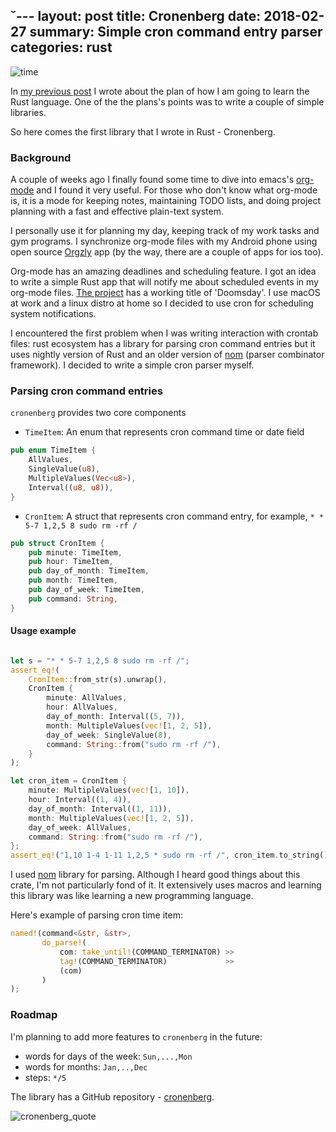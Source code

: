 ˘---
layout:     post
title:      Cronenberg
date:       2018-02-27
summary:    Simple cron command entry parser
categories: rust
---

![time](https://i.imgur.com/snhaQpU.jpg)

In [my previous post](http://www.badykov.com/rust/2018/01/28/in-rust-i-trust/) I wrote about the plan of how I am going to learn the Rust language. One of the the plans's points was to write a couple of simple libraries.

So here comes the first library that I wrote in Rust - Cronenberg.

### Background

A couple of weeks ago I finally found some time to dive into emacs's [org-mode](https://orgmode.org/) and I found it very useful. For those who don't know what org-mode is, it is a mode for keeping notes, maintaining TODO lists, and doing project planning with a fast and effective plain-text system.

I personally use it for planning my day, keeping track of my work tasks and gym programs. I synchronize org-mode files with my Android phone using open source [Orgzly](http://www.orgzly.com/) app (by the way, there are a couple of apps for ios too).

Org-mode has an amazing deadlines and scheduling feature. I got an idea to write a simple Rust app that will notify me about scheduled events in my org-mode files. [The project](https://github.com/ayrat555/doomsday) has a working title of 'Doomsday'. I use macOS at work and a linux distro at home so I decided to use cron for scheduling system notifications.

I encountered the first problem when I was writing interaction with crontab files: rust ecosystem has a library for parsing cron command entries but it uses nightly version of Rust and an older version of [nom](https://github.com/Geal/nom) (parser combinator framework). I decided to write a simple cron parser myself.

### Parsing cron command entries

`cronenberg` provides two core components

* `TimeItem`: An enum that represents cron command time or date field

```rust
pub enum TimeItem {
    AllValues,
    SingleValue(u8),
    MultipleValues(Vec<u8>),
    Interval((u8, u8)),
}
```

* `CronItem`: A struct that represents cron command entry, for example, `* * 5-7 1,2,5 8 sudo rm -rf /`

```rust
pub struct CronItem {
    pub minute: TimeItem,
    pub hour: TimeItem,
    pub day_of_month: TimeItem,
    pub month: TimeItem,
    pub day_of_week: TimeItem,
    pub command: String,
}
```

#### Usage example

```rust

let s = "* * 5-7 1,2,5 8 sudo rm -rf /";
assert_eq!(
    CronItem::from_str(s).unwrap(),
    CronItem {
        minute: AllValues,
        hour: AllValues,
        day_of_month: Interval((5, 7)),
        month: MultipleValues(vec![1, 2, 5]),
        day_of_week: SingleValue(8),
        command: String::from("sudo rm -rf /"),
    }
);

let cron_item = CronItem {
    minute: MultipleValues(vec![1, 10]),
    hour: Interval((1, 4)),
    day_of_month: Interval((1, 11)),
    month: MultipleValues(vec![1, 2, 5]),
    day_of_week: AllValues,
    command: String::from("sudo rm -rf /"),
};
assert_eq!("1,10 1-4 1-11 1,2,5 * sudo rm -rf /", cron_item.to_string());
```


I used [nom](https://github.com/Geal/nom) library for parsing. Although I heard good things about this crate, I'm not particularly fond of it. It extensively uses macros and learning this library was like learning a new programming language.

Here's example of parsing cron time item:
```rust
named!(command<&str, &str>,
       do_parse!(
           com: take_until!(COMMAND_TERMINATOR) >>
           tag!(COMMAND_TERMINATOR)             >>
           (com)
       )
);
```

### Roadmap

I'm planning to add more features to `cronenberg` in the future:
* words for days of the week: `Sun,...,Mon`
* words for months: `Jan,..,Dec`
* steps: `*/5`


The library has a GitHub repository - [cronenberg](https://github.com/ayrat555/cronenberg).

![cronenberg_quote](https://i.imgur.com/JGWZGUI.jpg)
